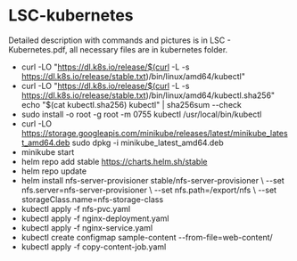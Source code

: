 # LSC-kubernetes

Detailed description with commands and pictures is in LSC - Kubernetes.pdf, all necessary files are in kubernetes folder.

* curl -LO "https://dl.k8s.io/release/$(curl -L -s https://dl.k8s.io/release/stable.txt)/bin/linux/amd64/kubectl"
* curl -LO "https://dl.k8s.io/release/$(curl -L -s https://dl.k8s.io/release/stable.txt)/bin/linux/amd64/kubectl.sha256" echo "$(cat kubectl.sha256) kubectl" | sha256sum --check
* sudo install -o root -g root -m 0755 kubectl /usr/local/bin/kubectl
* curl -LO https://storage.googleapis.com/minikube/releases/latest/minikube_latest_amd64.deb sudo dpkg -i minikube_latest_amd64.deb
* minikube start
* helm repo add stable https://charts.helm.sh/stable
* helm repo update
* helm install nfs-server-provisioner stable/nfs-server-provisioner \ --set nfs.server=nfs-server-provisioner \ --set nfs.path=/export/nfs \ --set storageClass.name=nfs-storage-class
* kubectl apply -f nfs-pvc.yaml
* kubectl apply -f nginx-deployment.yaml
* kubectl apply -f nginx-service.yaml
* kubectl create configmap sample-content --from-file=web-content/
* kubectl apply -f copy-content-job.yaml
